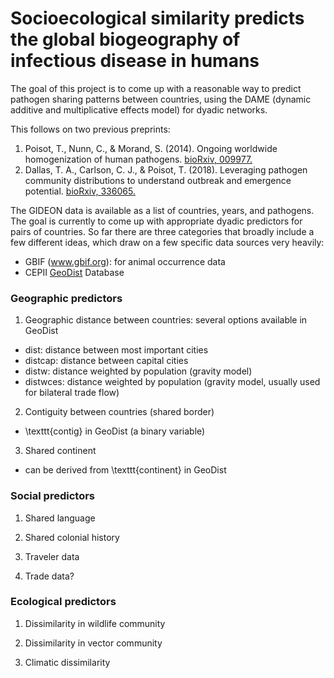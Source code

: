 # Socioecological similarity predicts the global biogeography of infectious disease in humans

The goal of this project is to come up with a reasonable way to predict pathogen sharing patterns between countries, using the DAME (dynamic additive and multiplicative effects model) for dyadic networks.

This follows on two previous preprints: 
1. Poisot, T., Nunn, C., & Morand, S. (2014). Ongoing worldwide homogenization of human pathogens. [bioRxiv, 009977.](https://www.biorxiv.org/content/early/2014/10/03/009977.article-info)
2. Dallas, T. A., Carlson, C. J., & Poisot, T. (2018). Leveraging pathogen community distributions to understand outbreak and emergence potential. [bioRxiv, 336065.](https://www.biorxiv.org/content/early/2018/08/03/336065)

The GIDEON data is available as a list of countries, years, and pathogens. The goal is currently to come up with appropriate dyadic predictors for pairs of countries. So far there are three categories that broadly include a few different ideas, which draw on a few specific data sources very heavily:

- GBIF (www.gbif.org): for animal occurrence data
- CEPII [GeoDist](http://www.cepii.fr/PDF_PUB/wp/2011/wp2011-25.pdf) Database


### Geographic predictors

1. Geographic distance between countries: several options available in GeoDist
- dist: distance between most important cities
- distcap: distance between capital cities
- distw: distance weighted by population (gravity model)
- distwces: distance weighted by population (gravity model, usually used for bilateral trade flow)

2. Contiguity between countries (shared border)
- \texttt{contig} in GeoDist (a binary variable)

3. Shared continent 
- can be derived from \texttt{continent} in GeoDist

### Social predictors

1. Shared language

2. Shared colonial history

3. Traveler data

4. Trade data?

### Ecological predictors

1. Dissimilarity in wildlife community

2. Dissimilarity in vector community

3. Climatic dissimilarity
